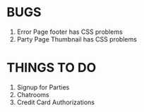# BUGS

1. Error Page footer has CSS problems
2. Party Page Thumbnail has CSS problems

# THINGS TO DO

1. Signup for Parties
2. Chatrooms
3. Credit Card Authorizations

